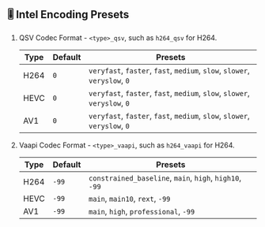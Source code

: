## 🎚️ Intel Encoding Presets

1. QSV
   Codec Format - `<type>_qsv`, such as `h264_qsv` for H264.

   | **Type** | **Default** | **Presets**                                                               |
   | -------- | ----------- | ------------------------------------------------------------------------- |
   | H264     | `0`         | `veryfast`, `faster`, `fast`, `medium`, `slow`, `slower`, `veryslow`, `0` |
   | HEVC     | `0`         | `veryfast`, `faster`, `fast`, `medium`, `slow`, `slower`, `veryslow`, `0` |
   | AV1      | `0`         | `veryfast`, `faster`, `fast`, `medium`, `slow`, `slower`, `veryslow`, `0` |

2. Vaapi
   Codec Format - `<type>_vaapi`, such as `h264_vaapi` for H264.

   | **Type** | **Default** | **Presets**                                             |
   | -------- | ----------- | ------------------------------------------------------- |
   | H264     | `-99`       | `constrained_baseline`, `main`, `high`, `high10`, `-99` |
   | HEVC     | `-99`       | `main`, `main10`, `rext`, `-99`                         |
   | AV1      | `-99`       | `main`, `high`, `professional`, `-99`                   |
